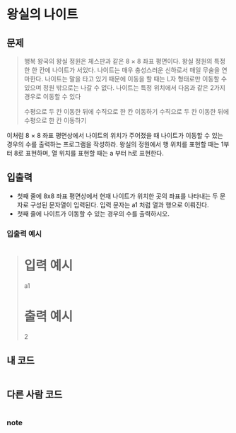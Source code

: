# 왕실의 나이트

## 문제
> 행복 왕국의 왕실 정원은 체스판과 같은 8 × 8 좌표 평면이다. 왕실 정원의 특정한 한 칸에 나이트가 서있다.
> 나이트는 매우 충성스러운 신하로서 매일 무술을 연마한다.
> 나이트는 말을 타고 있기 때문에 이동을 할 때는 L자 형태로만 이동할 수 있으며 정원 밖으로는 나갈 수 없다.
> 나이트는 특정 위치에서 다음과 같은 2가지 경우로 이동할 수 있다
> 
> 수평으로 두 칸 이동한 뒤에 수직으로 한 칸 이동하기
> 수직으로 두 칸 이동한 뒤에 수평으로 한 칸 이동하기

이처럼 8 × 8 좌표 평면상에서 나이트의 위치가 주어졌을 때 나이트가 이동할 수 있는 경우의 수를 출력하는
프로그램을 작성하라. 왕실의 정원에서 행 위치를 표현할 때는 1부터 8로 표현하며, 열 위치를 표현할 때는
a 부터 h로 표현한다.

## 입출력
* 첫째 줄에 8x8 좌표 평면상에서 현재 나이트가 위치한 곳의 좌표를 나타내는 두 문자로 구성된 문자열이 입력된다. 입력 문자는 a1 처럼 열과 행으로 이뤄진다.
* 첫째 줄에 나이트가 이동할 수 있는 경우의 수를 출력하시오.
### 입출력 예시
> # 입력 예시
> a1
> # 출력 예시
> 2

## 내 코드
```
```

## 다른 사람 코드
```
```
### note
> 
